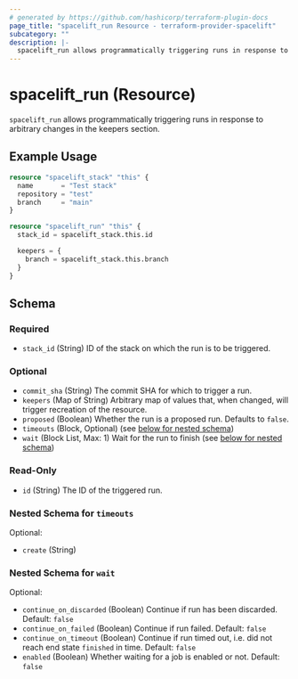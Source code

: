 ```yaml
---
# generated by https://github.com/hashicorp/terraform-plugin-docs
page_title: "spacelift_run Resource - terraform-provider-spacelift"
subcategory: ""
description: |-
  spacelift_run allows programmatically triggering runs in response to arbitrary changes in the keepers section.
---
```


# spacelift_run (Resource)

`spacelift_run` allows programmatically triggering runs in response to arbitrary changes in the keepers section.

## Example Usage

```terraform
resource "spacelift_stack" "this" {
  name       = "Test stack"
  repository = "test"
  branch     = "main"
}

resource "spacelift_run" "this" {
  stack_id = spacelift_stack.this.id

  keepers = {
    branch = spacelift_stack.this.branch
  }
}
```

<!-- schema generated by tfplugindocs -->
## Schema

### Required

- `stack_id` (String) ID of the stack on which the run is to be triggered.

### Optional

- `commit_sha` (String) The commit SHA for which to trigger a run.
- `keepers` (Map of String) Arbitrary map of values that, when changed, will trigger recreation of the resource.
- `proposed` (Boolean) Whether the run is a proposed run. Defaults to `false`.
- `timeouts` (Block, Optional) (see [below for nested schema](#nestedblock--timeouts))
- `wait` (Block List, Max: 1) Wait for the run to finish (see [below for nested schema](#nestedblock--wait))

### Read-Only

- `id` (String) The ID of the triggered run.

<a id="nestedblock--timeouts"></a>
### Nested Schema for `timeouts`

Optional:

- `create` (String)


<a id="nestedblock--wait"></a>
### Nested Schema for `wait`

Optional:

- `continue_on_discarded` (Boolean) Continue if run has been discarded. Default: `false`
- `continue_on_failed` (Boolean) Continue if run failed. Default: `false`
- `continue_on_timeout` (Boolean) Continue if run timed out, i.e. did not reach end state `finished` in time. Default: `false`
- `enabled` (Boolean) Whether waiting for a job is enabled or not. Default: `false`
